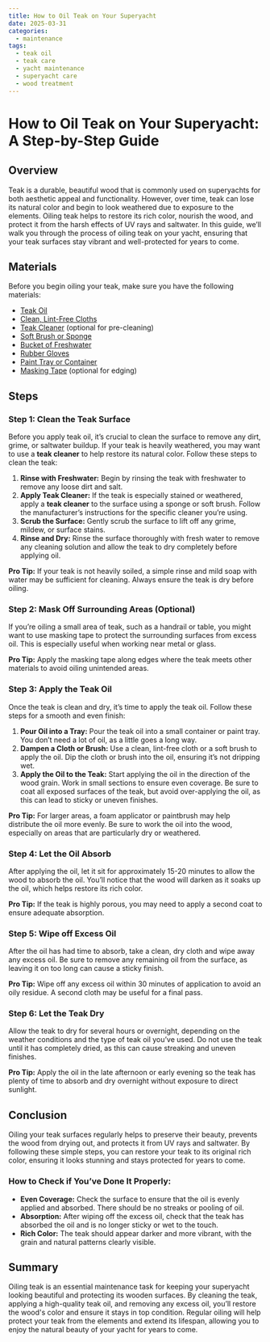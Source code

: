 ```yaml
---
title: How to Oil Teak on Your Superyacht
date: 2025-03-31
categories:
  - maintenance
tags:
  - teak oil
  - teak care
  - yacht maintenance
  - superyacht care
  - wood treatment
---
```


# How to Oil Teak on Your Superyacht: A Step-by-Step Guide

## Overview

Teak is a durable, beautiful wood that is commonly used on superyachts for both aesthetic appeal and functionality. However, over time, teak can lose its natural color and begin to look weathered due to exposure to the elements. Oiling teak helps to restore its rich color, nourish the wood, and protect it from the harsh effects of UV rays and saltwater. In this guide, we’ll walk you through the process of oiling teak on your yacht, ensuring that your teak surfaces stay vibrant and well-protected for years to come.

## Materials

Before you begin oiling your teak, make sure you have the following materials:

- [Teak Oil](https://www.amazon.com/dp/B09XXX)  
- [Clean, Lint-Free Cloths](https://www.amazon.com/dp/B09XXX)  
- [Teak Cleaner](https://www.amazon.com/dp/B09XXX) (optional for pre-cleaning)  
- [Soft Brush or Sponge](https://www.amazon.com/dp/B09XXX)  
- [Bucket of Freshwater](https://www.amazon.com/dp/B09XXX)  
- [Rubber Gloves](https://www.amazon.com/dp/B09XXX)  
- [Paint Tray or Container](https://www.amazon.com/dp/B09XXX)  
- [Masking Tape](https://www.amazon.com/dp/B09XXX) (optional for edging)

## Steps

### Step 1: Clean the Teak Surface
Before you apply teak oil, it’s crucial to clean the surface to remove any dirt, grime, or saltwater buildup. If your teak is heavily weathered, you may want to use a **teak cleaner** to help restore its natural color. Follow these steps to clean the teak:

1. **Rinse with Freshwater:** Begin by rinsing the teak with freshwater to remove any loose dirt and salt.
2. **Apply Teak Cleaner:** If the teak is especially stained or weathered, apply a **teak cleaner** to the surface using a sponge or soft brush. Follow the manufacturer’s instructions for the specific cleaner you’re using.
3. **Scrub the Surface:** Gently scrub the surface to lift off any grime, mildew, or surface stains.
4. **Rinse and Dry:** Rinse the surface thoroughly with fresh water to remove any cleaning solution and allow the teak to dry completely before applying oil.

**Pro Tip:** If your teak is not heavily soiled, a simple rinse and mild soap with water may be sufficient for cleaning. Always ensure the teak is dry before oiling.

### Step 2: Mask Off Surrounding Areas (Optional)
If you’re oiling a small area of teak, such as a handrail or table, you might want to use masking tape to protect the surrounding surfaces from excess oil. This is especially useful when working near metal or glass.

**Pro Tip:** Apply the masking tape along edges where the teak meets other materials to avoid oiling unintended areas.

### Step 3: Apply the Teak Oil
Once the teak is clean and dry, it’s time to apply the teak oil. Follow these steps for a smooth and even finish:

1. **Pour Oil into a Tray:** Pour the teak oil into a small container or paint tray. You don’t need a lot of oil, as a little goes a long way.
2. **Dampen a Cloth or Brush:** Use a clean, lint-free cloth or a soft brush to apply the oil. Dip the cloth or brush into the oil, ensuring it’s not dripping wet.
3. **Apply the Oil to the Teak:** Start applying the oil in the direction of the wood grain. Work in small sections to ensure even coverage. Be sure to coat all exposed surfaces of the teak, but avoid over-applying the oil, as this can lead to sticky or uneven finishes.

**Pro Tip:** For larger areas, a foam applicator or paintbrush may help distribute the oil more evenly. Be sure to work the oil into the wood, especially on areas that are particularly dry or weathered.

### Step 4: Let the Oil Absorb
After applying the oil, let it sit for approximately 15-20 minutes to allow the wood to absorb the oil. You’ll notice that the wood will darken as it soaks up the oil, which helps restore its rich color.

**Pro Tip:** If the teak is highly porous, you may need to apply a second coat to ensure adequate absorption.

### Step 5: Wipe off Excess Oil
After the oil has had time to absorb, take a clean, dry cloth and wipe away any excess oil. Be sure to remove any remaining oil from the surface, as leaving it on too long can cause a sticky finish.

**Pro Tip:** Wipe off any excess oil within 30 minutes of application to avoid an oily residue. A second cloth may be useful for a final pass.

### Step 6: Let the Teak Dry
Allow the teak to dry for several hours or overnight, depending on the weather conditions and the type of teak oil you’ve used. Do not use the teak until it has completely dried, as this can cause streaking and uneven finishes.

**Pro Tip:** Apply the oil in the late afternoon or early evening so the teak has plenty of time to absorb and dry overnight without exposure to direct sunlight.

## Conclusion

Oiling your teak surfaces regularly helps to preserve their beauty, prevents the wood from drying out, and protects it from UV rays and saltwater. By following these simple steps, you can restore your teak to its original rich color, ensuring it looks stunning and stays protected for years to come.

### How to Check if You’ve Done It Properly:
- **Even Coverage:** Check the surface to ensure that the oil is evenly applied and absorbed. There should be no streaks or pooling of oil.
- **Absorption:** After wiping off the excess oil, check that the teak has absorbed the oil and is no longer sticky or wet to the touch.
- **Rich Color:** The teak should appear darker and more vibrant, with the grain and natural patterns clearly visible.

## Summary

Oiling teak is an essential maintenance task for keeping your superyacht looking beautiful and protecting its wooden surfaces. By cleaning the teak, applying a high-quality teak oil, and removing any excess oil, you’ll restore the wood's color and ensure it stays in top condition. Regular oiling will help protect your teak from the elements and extend its lifespan, allowing you to enjoy the natural beauty of your yacht for years to come.

